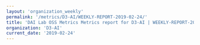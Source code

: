 ```yaml
---
layout: 'organization_weekly'
permalink: '/metrics/D3-AI/WEEKLY-REPORT-2019-02-24/'
title: 'DAI Lab OSS Metrics Metrics report for D3-AI | WEEKLY-REPORT-2019-02-24'
organization: 'D3-AI'
current_date: '2019-02-24'
---
```

